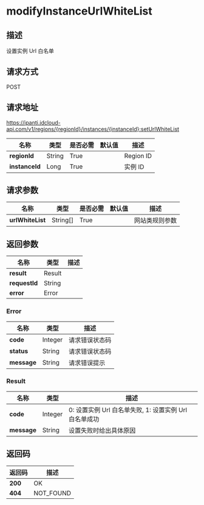 # modifyInstanceUrlWhiteList


## 描述
设置实例 Url 白名单

## 请求方式
POST

## 请求地址
https://ipanti.jdcloud-api.com/v1/regions/{regionId}/instances/{instanceId}:setUrlWhiteList

|名称|类型|是否必需|默认值|描述|
|---|---|---|---|---|
|**regionId**|String|True| |Region ID|
|**instanceId**|Long|True| |实例 ID|

## 请求参数
|名称|类型|是否必需|默认值|描述|
|---|---|---|---|---|
|**urlWhiteList**|String[]|True| |网站类规则参数|


## 返回参数
|名称|类型|描述|
|---|---|---|
|**result**|Result| |
|**requestId**|String| |
|**error**|Error| |

### Error
|名称|类型|描述|
|---|---|---|
|**code**|Integer|请求错误状态码|
|**status**|String|请求错误状态码|
|**message**|String|请求错误提示|
### Result
|名称|类型|描述|
|---|---|---|
|**code**|Integer|0: 设置实例 Url 白名单失败, 1: 设置实例 Url 白名单成功|
|**message**|String|设置失败时给出具体原因|

## 返回码
|返回码|描述|
|---|---|
|**200**|OK|
|**404**|NOT_FOUND|
